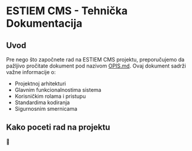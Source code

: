 # ESTIEM CMS - Tehnička Dokumentacija

## Uvod

Pre nego što započnete rad na ESTIEM CMS projektu, preporučujemo da pažljivo pročitate dokument pod nazivom [OPIS.md](./OPIS.md). Ovaj dokument sadrži važne informacije o:

- Projektnoj arhitekturi
- Glavnim funkcionalnostima sistema
- Korisničkim rolama i pristupu
- Standardima kodiranja
- Sigurnosnim smernicama

## Kako poceti rad na projektu

🚧
